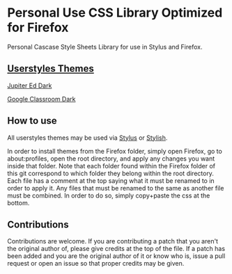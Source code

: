 # Personal Use CSS Library Optimized for Firefox
Personal Cascase Style Sheets Library for use in Stylus and Firefox.

## [Userstyles Themes](https://userstyles.org/users/431737)
[Jupiter Ed Dark](https://userstyles.org/styles/151815/jupiter-ed-dark-red-theme)

[Google Classroom Dark](https://userstyles.org/styles/154749/google-classroom-dark)

## How to use
All userstyles themes may be used via [Stylus](https://www.google.com/url?sa=t&rct=j&q=&esrc=s&source=web&cd=1&cad=rja&uact=8&ved=0ahUKEwiR882g1f3XAhUQ3mMKHUv9BzkQFggmMAA&url=https%3A%2F%2Faddons.mozilla.org%2Fen-US%2Ffirefox%2Faddon%2Fstyl-us%2F&usg=AOvVaw18flDCoRX0_lteO64rZeYi) or [Stylish](https://addons.mozilla.org/en-US/firefox/addon/stylish/).

In order to install themes from the Firefox folder, simply open Firefox, go to about:profiles, open the root directory, and apply any changes you want inside that folder. Note that each folder found within the Firefox folder of this git correspond to which folder they belong within the root directory.
Each file has a comment at the top saying what it must be renamed to in order to apply it. Any files that must be renamed to the same as another file must be combined. In order to do so, simply copy+paste the css at the bottom.

## Contributions
Contributions are welcome. If you are contributing a patch that you aren't the original author of, please give credits at the top of the file. If a patch has been added and you are the original author of it or know who is, issue a pull request or open an issue so that proper credits may be given.

